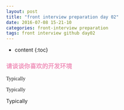 ```yaml
---
layout: post
title: "front interview preparation day 02"
date: 2016-07-08 15-21-10
categories: front-interview preparation
tags: front interview github day02
---
```


* content
{:toc}

### <font color="#f095bc">请谈谈你喜欢的开发环境</font>
<style>
@font-face{
font-family:Helvetica Bold;
src:url('../Helvetica/Helvetica Bold.ttf');
}
</style>
<p style="font-family:Helvetica Bold">Typically</p>
<p style="font-family:Microsoft Yahei">Typically</p>
<p style="font-family:">Typically</p>  

    